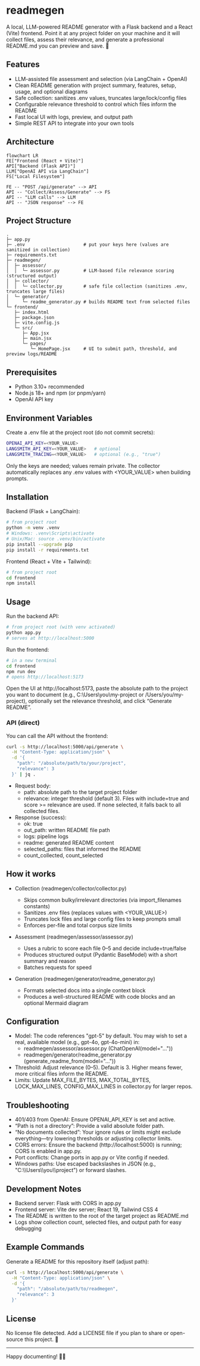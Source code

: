 # readmegen

A local, LLM-powered README generator with a Flask backend and a React (Vite) frontend. Point it at any project folder on your machine and it will collect files, assess their relevance, and generate a professional README.md you can preview and save. 🚀

## Features

- LLM-assisted file assessment and selection (via LangChain + OpenAI)
- Clean README generation with project summary, features, setup, usage, and optional diagrams
- Safe collection: sanitizes .env values, truncates large/lock/config files
- Configurable relevance threshold to control which files inform the README
- Fast local UI with logs, preview, and output path
- Simple REST API to integrate into your own tools

## Architecture

```mermaid
flowchart LR
FE["Frontend (React + Vite)"]
API["Backend (Flask API)"]
LLM["OpenAI API via LangChain"]
FS["Local Filesystem"]

FE -- "POST /api/generate" --> API
API -- "Collect/Assess/Generate" --> FS
API -- "LLM calls" --> LLM
API -- "JSON response" --> FE
```

## Project Structure

```plaintext
.
├─ app.py
├─ .env                      # put your keys here (values are sanitized in collection)
├─ requirements.txt
├─ readmegen/
│  ├─ assessor/
│  │  └─ assessor.py         # LLM-based file relevance scoring (structured output)
│  ├─ collector/
│  │  └─ collector.py        # safe file collection (sanitizes .env, truncates large files)
│  └─ generator/
│     └─ readme_generator.py # builds README text from selected files
└─ frontend/
   ├─ index.html
   ├─ package.json
   ├─ vite.config.js
   └─ src/
      ├─ App.jsx
      ├─ main.jsx
      └─ pages/
         └─ HomePage.jsx     # UI to submit path, threshold, and preview logs/README
```

## Prerequisites

- Python 3.10+ recommended
- Node.js 18+ and npm (or pnpm/yarn)
- OpenAI API key

## Environment Variables

Create a .env file at the project root (do not commit secrets):

```bash
OPENAI_API_KEY=<YOUR_VALUE>
LANGSMITH_API_KEY=<YOUR_VALUE>   # optional
LANGSMITH_TRACING=<YOUR_VALUE>   # optional (e.g., "true")
```

Only the keys are needed; values remain private. The collector automatically replaces any .env values with <YOUR_VALUE> when building prompts.

## Installation

Backend (Flask + LangChain):

```bash
# from project root
python -m venv .venv
# Windows: .venv\Scripts\activate
# Unix/Mac: source .venv/bin/activate
pip install --upgrade pip
pip install -r requirements.txt
```

Frontend (React + Vite + Tailwind):

```bash
# from project root
cd frontend
npm install
```

## Usage

Run the backend API:

```bash
# from project root (with venv activated)
python app.py
# serves at http://localhost:5000
```

Run the frontend:

```bash
# in a new terminal
cd frontend
npm run dev
# opens http://localhost:5173
```

Open the UI at http://localhost:5173, paste the absolute path to the project you want to document (e.g., C:\Users\you\my-project or /Users/you/my-project), optionally set the relevance threshold, and click “Generate README”.

### API (direct)

You can call the API without the frontend:

```bash
curl -s http://localhost:5000/api/generate \
  -H "Content-Type: application/json" \
  -d '{
    "path": "/absolute/path/to/your/project",
    "relevance": 3
  }' | jq .
```

- Request body:
  - path: absolute path to the target project folder
  - relevance: integer threshold (default 3). Files with include=true and score >= relevance are used. If none selected, it falls back to all collected files.
- Response (success):
  - ok: true
  - out_path: written README file path
  - logs: pipeline logs
  - readme: generated README content
  - selected_paths: files that informed the README
  - count_collected, count_selected

## How it works

- Collection (readmegen/collector/collector.py)
  - Skips common bulky/irrelevant directories (via import_filenames constants)
  - Sanitizes .env files (replaces values with <YOUR_VALUE>)
  - Truncates lock files and large config files to keep prompts small
  - Enforces per-file and total corpus size limits

- Assessment (readmegen/assessor/assessor.py)
  - Uses a rubric to score each file 0–5 and decide include=true/false
  - Produces structured output (Pydantic BaseModel) with a short summary and reason
  - Batches requests for speed

- Generation (readmegen/generator/readme_generator.py)
  - Formats selected docs into a single context block
  - Produces a well-structured README with code blocks and an optional Mermaid diagram

## Configuration

- Model: The code references "gpt-5" by default. You may wish to set a real, available model (e.g., gpt-4o, gpt-4o-mini) in:
  - readmegen/assessor/assessor.py (ChatOpenAI(model="..."))
  - readmegen/generator/readme_generator.py (generate_readme_from(model="..."))
- Threshold: Adjust relevance (0–5). Default is 3. Higher means fewer, more critical files inform the README.
- Limits: Update MAX_FILE_BYTES, MAX_TOTAL_BYTES, LOCK_MAX_LINES, CONFIG_MAX_LINES in collector.py for larger repos.

## Troubleshooting

- 401/403 from OpenAI: Ensure OPENAI_API_KEY is set and active.
- “Path is not a directory”: Provide a valid absolute folder path.
- “No documents collected”: Your ignore rules or limits might exclude everything—try lowering thresholds or adjusting collector limits.
- CORS errors: Ensure the backend (http://localhost:5000) is running; CORS is enabled in app.py.
- Port conflicts: Change ports in app.py or Vite config if needed.
- Windows paths: Use escaped backslashes in JSON (e.g., "C:\\\\Users\\\\you\\\\project") or forward slashes.

## Development Notes

- Backend server: Flask with CORS in app.py
- Frontend server: Vite dev server; React 19, Tailwind CSS 4
- The README is written to the root of the target project as README.md
- Logs show collection count, selected files, and output path for easy debugging

## Example Commands

Generate a README for this repository itself (adjust path):

```bash
curl -s http://localhost:5000/api/generate \
  -H "Content-Type: application/json" \
  -d '{
    "path": "/absolute/path/to/readmegen",
    "relevance": 3
  }'
```

## License

No license file detected. Add a LICENSE file if you plan to share or open-source this project. 📄

---

Happy documenting! 🧠✨